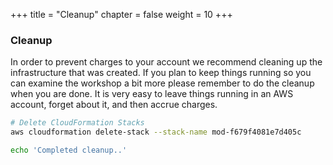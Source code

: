 +++
title = "Cleanup"
chapter = false
weight = 10
+++

### Cleanup 
In order to prevent charges to your account we recommend cleaning up the infrastructure that was created. If you plan to keep things running so you can examine the workshop a bit more please remember to do the cleanup when you are done. It is very easy to leave things running in an AWS account, forget about it, and then accrue charges.



```bash
# Delete CloudFormation Stacks
aws cloudformation delete-stack --stack-name mod-f679f4081e7d405c

echo 'Completed cleanup..'
```



